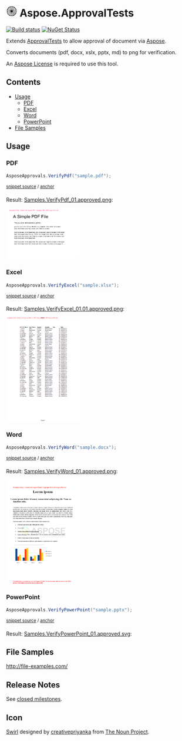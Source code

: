 <!--
GENERATED FILE - DO NOT EDIT
This file was generated by [MarkdownSnippets](https://github.com/SimonCropp/MarkdownSnippets).
Source File: /readme.source.md
To change this file edit the source file and then run MarkdownSnippets.
-->

# <img src="/src/icon.png" height="30px"> Aspose.ApprovalTests

[![Build status](https://ci.appveyor.com/api/projects/status/nohkvrf18rjb90u3?svg=true)](https://ci.appveyor.com/project/SimonCropp/aspose-approvaltests) [![NuGet Status](https://img.shields.io/nuget/v/Aspose.ApprovalTests.svg?cacheSeconds=86400)](https://www.nuget.org/packages/Aspose.ApprovalTests/)

Extends [ApprovalTests](https://github.com/approvals/ApprovalTests.Net) to allow approval of document via [Aspose](https://www.aspose.com/).

Converts documents (pdf, docx, xslx, pptx, md) to png for verification.

An [Aspose License](https://purchase.aspose.com/policies/license-types) is required to use this tool.

<!-- toc -->
## Contents

  * [Usage](#usage)
    * [PDF](#pdf)
    * [Excel](#excel)
    * [Word](#word)
    * [PowerPoint](#powerpoint)
  * [File Samples](#file-samples)
<!-- endtoc -->



## Usage


### PDF

<!-- snippet: VerifyPdf -->
<a id='snippet-verifypdf'/></a>
```cs
AsposeApprovals.VerifyPdf("sample.pdf");
```
<sup>[snippet source](/src/Tests/Samples.cs#L10-L14) / [anchor](#snippet-verifypdf)</sup>
<!-- endsnippet -->

Result: [Samples.VerifyPdf_01.approved.png](/src/Tests/Samples.VerifyPdf_01.approved.png):

<img src="/src/Tests/Samples.VerifyPdf_01.approved.png" width="200px">


### Excel

<!-- snippet: VerifyExcel -->
<a id='snippet-verifyexcel'/></a>
```cs
AsposeApprovals.VerifyExcel("sample.xlsx");
```
<sup>[snippet source](/src/Tests/Samples.cs#L31-L35) / [anchor](#snippet-verifyexcel)</sup>
<!-- endsnippet -->

Result: [Samples.VerifyExcel_01.01.approved.png](/src/Tests/Samples.VerifyExcel_01.01.approved.png):

<img src="/src/Tests/Samples.VerifyExcel_01.01.approved.png" width="200px">


### Word

<!-- snippet: VerifyWord -->
<a id='snippet-verifyword'/></a>
```cs
AsposeApprovals.VerifyWord("sample.docx");
```
<sup>[snippet source](/src/Tests/Samples.cs#L41-L45) / [anchor](#snippet-verifyword)</sup>
<!-- endsnippet -->

Result: [Samples.VerifyWord_01.approved.png](/src/Tests/Samples.VerifyWord_01.approved.png):

<img src="/src/Tests/Samples.VerifyWord_01.approved.png" width="200px">


### PowerPoint

<!-- snippet: VerifyPowerPoint -->
<a id='snippet-verifypowerpoint'/></a>
```cs
AsposeApprovals.VerifyPowerPoint("sample.pptx");
```
<sup>[snippet source](/src/Tests/Samples.cs#L20-L24) / [anchor](#snippet-verifypowerpoint)</sup>
<!-- endsnippet -->

Result: [Samples.VerifyPowerPoint_01.approved.svg](/src/Tests/Samples.VerifyPowerPoint_01.approved.svg):


## File Samples

http://file-examples.com/


## Release Notes

See [closed milestones](../../milestones?state=closed).


## Icon

[Swirl](https://thenounproject.com/term/swirl/1568686/) designed by [creativepriyanka](https://thenounproject.com/creativepriyanka) from [The Noun Project](https://thenounproject.com/creativepriyanka).
